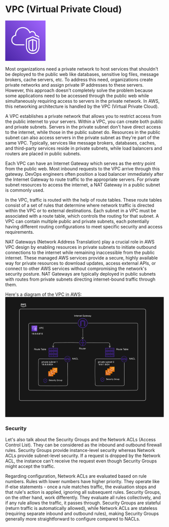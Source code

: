 # VPC (Virtual Private Cloud)

<img src="../img/VPC.png" alt="VPC Icon" width="128" height="128"/>

Most organizations need a private network to host services that shouldn't be deployed to the public web like databases, sensitive log files, message brokers, cache servers, etc. To address this need, organizations create private networks and assign private IP addresses to these servers. However, this approach doesn't completely solve the problem because some applications need to be accessed through the public web while simultaneously requiring access to servers in the private network. In AWS, this networking architecture is handled by the VPC (Virtual Private Cloud).

A VPC establishes a private network that allows you to restrict access from the public internet to your servers. Within a VPC, you can create both public and private subnets. Servers in the private subnet don't have direct access to the internet, while those in the public subnet do. Resources in the public subnet can also access servers in the private subnet as they're part of the same VPC. Typically, services like message brokers, databases, caches, and third-party services reside in private subnets, while load balancers and routers are placed in public subnets.

Each VPC can have an Internet Gateway which serves as the entry point from the public web. Most inbound requests to the VPC arrive through this gateway. DevOps engineers often position a load balancer immediately after the Internet Gateway to route traffic to the appropriate servers. For private subnet resources to access the internet, a NAT Gateway in a public subnet is commonly used.

In the VPC, traffic is routed with the help of route tables. These route tables consist of a set of rules that determine where network traffic is directed within the VPC or to external destinations. Each subnet in a VPC must be associated with a route table, which controls the routing for that subnet. A VPC can contain multiple public and private subnets, each potentially having different routing configurations to meet specific security and access requirements.

NAT Gateways (Network Address Translation) play a crucial role in AWS VPC design by enabling resources in private subnets to initiate outbound connections to the internet while remaining inaccessible from the public internet. These managed AWS services provide a secure, highly available way for private resources to download updates, access external APIs, or connect to other AWS services without compromising the network's security posture. NAT Gateways are typically deployed in public subnets with routes from private subnets directing internet-bound traffic through them.

Here's a diagram of the VPC in AWS:
<img src="../img/VPC-diagram.png" alt="VPC Diagram" width="800"/>

### Security

Let's also talk about the Security Groups and the Network ACLs (Access Control List). They can be considered as the inbound and outbound firewall rules. Security Groups provide instance-level security whereas Network ACLs provide subnet-level security. If a request is dropped by the Network ACL, the instance can't receive the request even though Security Groups might accept the traffic.

Regarding configuration, Network ACLs are evaluated based on rule numbers. Rules with lower numbers have higher priority. They operate like if-else statements - once a rule matches traffic, the evaluation stops and that rule's action is applied, ignoring all subsequent rules. Security Groups, on the other hand, work differently. They evaluate all rules collectively, and if any rule allows the traffic, it passes through. Security Groups are stateful (return traffic is automatically allowed), while Network ACLs are stateless (requiring separate inbound and outbound rules), making Security Groups generally more straightforward to configure compared to NACLs.
